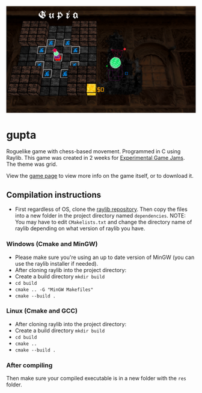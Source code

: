 <img src='https://raw.githubusercontent.com/Scarbyte/gupta/main/screenshot.png' width=600>

# gupta
Roguelike game with chess-based movement. Programmed in C using Raylib.
This game was created in 2 weeks for <a href='https://experimentaljams.com'>Experimental Game Jams</a>. The theme was grid.

View the <a href='https://experimentaljams.com/game/?id=44'>game page</a> to view more info on the game itself, or to download it.

## Compilation instructions
- First regardless of OS, clone the <a href='https://github.com/raysan5/raylib'>raylib repository</a>. Then copy the files into a new folder in the project directory named `dependencies`. NOTE: You may have to edit `CMakelists.txt` and change the directory name of raylib depending on what version of raylib you have.

### Windows (Cmake and MinGW)
- Please make sure you're using an up to date version of MinGW (you can use the raylib installer if needed).
- After cloning raylib into the project directory:
- Create a build directory `mkdir build`
- `cd build`
- `cmake .. -G "MinGW Makefiles"`
- `cmake --build .`

### Linux (Cmake and GCC)
- After cloning raylib into the project directory:
- Create a build directory `mkdir build`
- `cd build`
- `cmake ..`
- `cmake --build .`

### After compiling
Then make sure your compiled executable is in a new folder with the `res` folder.
